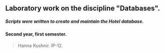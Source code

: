 ## Laboratory work on the discipline "Databases".
##### Scripts were written to create and maintain the Hotel database.
#### Second year, first semester.
> Hanna Kushnir. IP-12.
